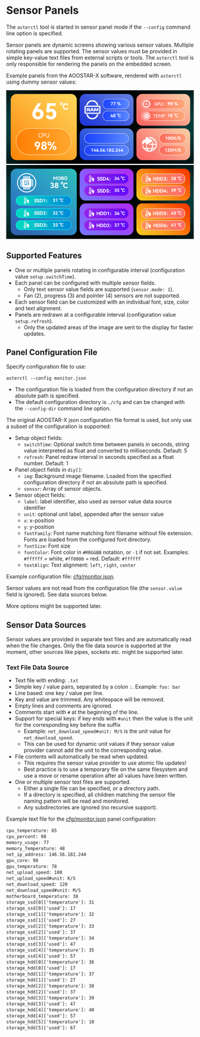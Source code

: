 # Sensor Panels

The `asterctl` tool is started in sensor panel mode if the `--config` command line option is specified.

Sensor panels are dynamic screens showing various sensor values. Multiple rotating panels are supported. 
The sensor values must be provided in simple key-value text files from external scripts or tools. The `asterctl` tool
is only responsible for rendering the panels on the embedded screen.

Example panels from the AOOSTAR-X software, rendered with `asterctl` using dummy sensor values:

<img src="img/sensor_panel-01.png" alt="Sensor panel 1">

<img src="img/sensor_panel-02.png" alt="Sensor panel 1">

## Supported Features

- One or multiple panels rotating in configurable interval (configuration value `setup.switchTime`).
- Each panel can be configured with multiple sensor fields.
  - Only text sensor value fields are supported (`sensor.mode: 1`).
  - Fan (2), progress (3) and pointer (4) sensors are not supported.
- Each sensor field can be customized with an individual font, size, color and text alignment.
- Panels are redrawn at a configurable interval (configuration value `setup.refresh`).
  - Only the updated areas of the image are sent to the display for faster updates.

## Panel Configuration File

Specify configuration file to use:
```shell
asterctl --config monitor.json
```

- The configuration file is loaded from the configuration directory if not an absolute path is specified.
- The default configuration directory is `./cfg` and can be changed with the `--config-dir` command line option.

The original AOOSTAR-X json configuration file format is used, but only use a subset of the configuration is supported:

- Setup object fields:
  - `switchTime`: Optional switch time between panels in seconds, string value interpreted as float and converted to milliseconds. Default: 5
  - `refresh`: Panel redraw interval in seconds specified as a float number. Default: 1
- Panel object fields in `diy[]`:
  - `img`: Background image filename. Loaded from the specified configuration directory if not an absolute path is specified.
  - `sensor`: Array of sensor objects.
- Sensor object fields:
  - `label`: label identifier, also used as sensor value data source identifier
  - `unit`: optional unit label, appended after the sensor value
  - `x`: x-position
  - `y`: y-position
  - `fontFamily`: Font name matching font filename without file extension. Fonts are loaded from the configured font directory.
  - `fontSize`: Font size
  - `fontColor`: Font color in `#RRGGBB` notation, or `-1` if not set. Examples: `#ffffff` = white, `#ff0000` = red. Default: `#ffffff` 
  - `textAlign`: Text alignment: `left`, `right`, `center`

Example configuration file: [cfg/monitor.json](../cfg/monitor.json).

Sensor values are not read from the configuration file (the `sensor.value` field is ignored). See data sources below.

More options might be supported later.

## Sensor Data Sources

Sensor values are provided in separate text files and are automatically read when the file changes.
Only the file data source is supported at the moment, other sources like pipes, sockets etc. might be supported later.

### Text File Data Source

- Text file with ending: `.txt`
- Simple key / value pairs, separated by a colon `:`. Example: `foo: bar`
- Line based: one key / value per line.
- Key and value are trimmed. Any whitespace will be removed.
- Empty lines and comments are ignored.
- Comments start with `#` at the beginning of the line.
- Support for special keys: if key ends with `#unit` then the value is the unit for the corresponding key before the suffix
    - Example: `net_download_speed#unit: M/S` is the unit value for `net_download_speed`.
    - This can be used for dynamic unit values if they sensor value provider cannot add the unit to the corresponding value.
- File contents will automatically be read when updated.
    - This requires the sensor value provider to use atomic file updates!
    - Best practice is to use a temporary file on the same filesystem and use a move or rename operation after all values have been written.
- One or multiple sensor text files are supported.
    - Either a single file can be specified, or a directory path.
    - If a directory is specified, all children matching the sensor file naming pattern will be read and monitored.
    - Any subdirectories are ignored (no recursive support).

Example text file for the [cfg/monitor.json](../cfg/monitor.json) panel configuration:
```
cpu_temperature: 65
cpu_percent: 98
memory_usage: 77
memory_Temperature: 48
net_ip_address: 146.56.182.244
gpu_core: 98
gpu_temperature: 78
net_upload_speed: 100
net_upload_speed#unit: K/S
net_download_speed: 120
net_download_speed#unit: M/S
motherboard_temperature: 38
storage_ssd[0]['temperature']: 31
storage_ssd[0]['used']: 17
storage_ssd[1]['temperature']: 32
storage_ssd[1]['used']: 27
storage_ssd[2]['temperature']: 33
storage_ssd[2]['used']: 37
storage_ssd[3]['temperature']: 34
storage_ssd[3]['used']: 47
storage_ssd[4]['temperature']: 35
storage_ssd[4]['used']: 57
storage_hdd[0]['temperature']: 36
storage_hdd[0]['used']: 17
storage_hdd[1]['temperature']: 37
storage_hdd[1]['used']: 27
storage_hdd[2]['temperature']: 38
storage_hdd[2]['used']: 37
storage_hdd[3]['temperature']: 39
storage_hdd[3]['used']: 47
storage_hdd[4]['temperature']: 40
storage_hdd[4]['used']: 57
storage_hdd[5]['temperature']: 10
storage_hdd[5]['used']: 67
```
